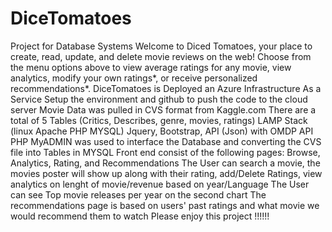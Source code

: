 # DiceTomatoes
Project for Database Systems
Welcome to Diced Tomatoes, your place to create, read, update, and delete movie reviews on the web!
Choose from the menu options above to view average ratings for any movie, view analytics, modify your own ratings*, or receive personalized recommendations*.
DiceTomatoes is Deployed an Azure Infrastructure As a Service
Setup the environment and github to push the code to the cloud server
Movie Data was pulled in CVS format from Kaggle.com
There are a total of 5 Tables (Critics, Describes, genre, movies, ratings)
LAMP Stack (linux Apache PHP MYSQL)
Jquery, Bootstrap, API (Json) with OMDP API
PHP MyADMIN was used to interface the Database and converting the CVS file into Tables in MYSQL
Front end consist of the following pages: Browse, Analytics, Rating, and Recommendations
The User can search a movie, the movies poster will show up along with their rating, add/Delete Ratings, view analytics on lenght of movie/revenue based on year/Language
The User can see Top movie releases per year on the second chart
The recommendations page is based on users' past ratings and what movie we would recommend them to watch
Please enjoy this project !!!!!!
